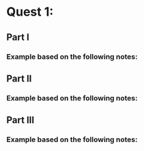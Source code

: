 # Quest 1: 

## Part I

### Example based on the following notes:

## Part II

### Example based on the following notes:

## Part III

### Example based on the following notes:
